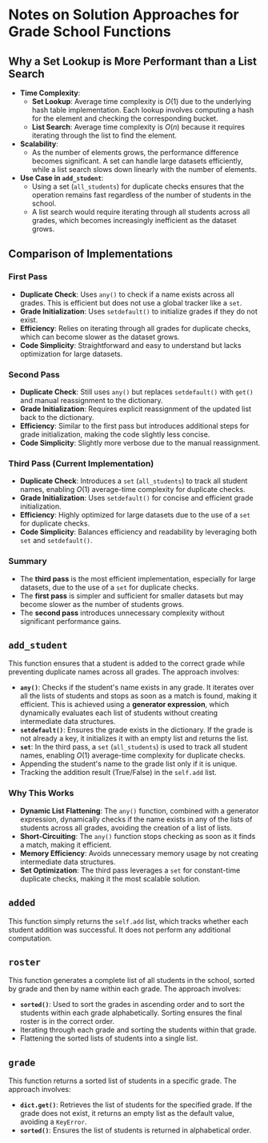 # Notes on Solution Approaches for Grade School Functions

## Why a Set Lookup is More Performant than a List Search
- **Time Complexity**:
  - **Set Lookup**: Average time complexity is $O(1)$ due to the underlying hash table implementation. Each lookup involves computing a hash for the element and checking the corresponding bucket.
  - **List Search**: Average time complexity is $O(n)$ because it requires iterating through the list to find the element.
- **Scalability**:
  - As the number of elements grows, the performance difference becomes significant. A set can handle large datasets efficiently, while a list search slows down linearly with the number of elements.
- **Use Case in `add_student`**:
  - Using a set (`all_students`) for duplicate checks ensures that the operation remains fast regardless of the number of students in the school.
  - A list search would require iterating through all students across all grades, which becomes increasingly inefficient as the dataset grows.

## Comparison of Implementations

### First Pass
- **Duplicate Check**: Uses `any()` to check if a name exists across all grades. This is efficient but does not use a global tracker like a `set`.
- **Grade Initialization**: Uses `setdefault()` to initialize grades if they do not exist.
- **Efficiency**: Relies on iterating through all grades for duplicate checks, which can become slower as the dataset grows.
- **Code Simplicity**: Straightforward and easy to understand but lacks optimization for large datasets.

### Second Pass
- **Duplicate Check**: Still uses `any()` but replaces `setdefault()` with `get()` and manual reassignment to the dictionary.
- **Grade Initialization**: Requires explicit reassignment of the updated list back to the dictionary.
- **Efficiency**: Similar to the first pass but introduces additional steps for grade initialization, making the code slightly less concise.
- **Code Simplicity**: Slightly more verbose due to the manual reassignment.

### Third Pass (Current Implementation)
- **Duplicate Check**: Introduces a `set` (`all_students`) to track all student names, enabling $O(1)$ average-time complexity for duplicate checks.
- **Grade Initialization**: Uses `setdefault()` for concise and efficient grade initialization.
- **Efficiency**: Highly optimized for large datasets due to the use of a `set` for duplicate checks.
- **Code Simplicity**: Balances efficiency and readability by leveraging both `set` and `setdefault()`.

### Summary
- The **third pass** is the most efficient implementation, especially for large datasets, due to the use of a `set` for duplicate checks.
- The **first pass** is simpler and sufficient for smaller datasets but may become slower as the number of students grows.
- The **second pass** introduces unnecessary complexity without significant performance gains.

## `add_student`
This function ensures that a student is added to the correct grade while preventing duplicate names across all grades. The approach involves:
- **`any()`**: Checks if the student's name exists in any grade. It iterates over all the lists of students and stops as soon as a match is found, making it efficient. This is achieved using a **generator expression**, which dynamically evaluates each list of students without creating intermediate data structures.
- **`setdefault()`**: Ensures the grade exists in the dictionary. If the grade is not already a key, it initializes it with an empty list and returns the list.
- **`set`**: In the third pass, a `set` (`all_students`) is used to track all student names, enabling $O(1)$ average-time complexity for duplicate checks.
- Appending the student's name to the grade list only if it is unique.
- Tracking the addition result (True/False) in the `self.add` list.

### Why This Works
- **Dynamic List Flattening**: The `any()` function, combined with a generator expression, dynamically checks if the name exists in any of the lists of students across all grades, avoiding the creation of a list of lists.
- **Short-Circuiting**: The `any()` function stops checking as soon as it finds a match, making it efficient.
- **Memory Efficiency**: Avoids unnecessary memory usage by not creating intermediate data structures.
- **Set Optimization**: The third pass leverages a `set` for constant-time duplicate checks, making it the most scalable solution.

## `added`
This function simply returns the `self.add` list, which tracks whether each student addition was successful. It does not perform any additional computation.

## `roster`
This function generates a complete list of all students in the school, sorted by grade and then by name within each grade. The approach involves:
- **`sorted()`**: Used to sort the grades in ascending order and to sort the students within each grade alphabetically. Sorting ensures the final roster is in the correct order.
- Iterating through each grade and sorting the students within that grade.
- Flattening the sorted lists of students into a single list.

## `grade`
This function returns a sorted list of students in a specific grade. The approach involves:
- **`dict.get()`**: Retrieves the list of students for the specified grade. If the grade does not exist, it returns an empty list as the default value, avoiding a `KeyError`.
- **`sorted()`**: Ensures the list of students is returned in alphabetical order.